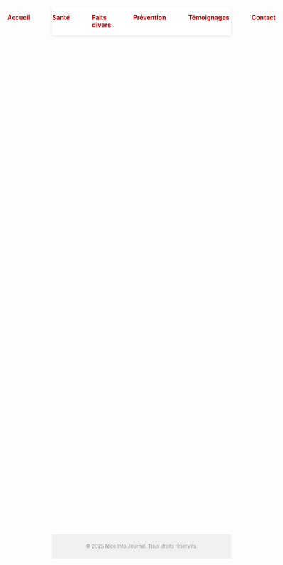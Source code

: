 <!DOCTYPE html>
<html lang="fr">
<head>
  <meta charset="UTF-8">
  <meta name="viewport" content="width=device-width, initial-scale=1.0">
  <title>Nice Info - Dossier Spécial</title>
  <link href="https://fonts.googleapis.com/css2?family=Roboto:wght@400;700&display=swap" rel="stylesheet">
  <style>
    * {
      margin: 0;
      padding: 0;
      box-sizing: border-box;
    }

    body {
      font-family: 'Roboto', sans-serif;
      background-color: #f7f9fc;
      color: #333;
      line-height: 1.6;
      scroll-behavior: smooth;
    }

    header {
      background-image: url('https://upload.wikimedia.org/wikipedia/commons/3/3d/Nice_vue_generale.jpg');
      background-size: cover;
      background-position: center;
      color: white;
      text-align: center;
      padding: 100px 20px;
      position: relative;
    }

    header::after {
      content: "";
      position: absolute;
      top: 0; left: 0; right: 0; bottom: 0;
      background-color: rgba(0,0,0,0.4);
    }

    header h1, header p {
      position: relative;
      z-index: 1;
    }

    header h1 {
      font-size: 3em;
      animation: fadeIn 2s ease-in-out;
    }

    header p {
      font-size: 1.2em;
      animation: fadeIn 2.5s ease-in-out;
    }

    nav {
      display: flex;
      justify-content: center;
      background-color: #fff;
      box-shadow: 0 2px 5px rgba(0,0,0,0.1);
      position: sticky;
      top: 0;
      z-index: 100;
    }

    nav a {
      padding: 15px 25px;
      display: block;
      color: #b90000;
      text-decoration: none;
      font-weight: bold;
      transition: background 0.3s;
    }

    nav a:hover {
      background-color: #ffe6e6;
    }

    .container {
      max-width: 900px;
      margin: 50px auto;
      background-color: white;
      padding: 40px;
      box-shadow: 0 0 15px rgba(0, 0, 0, 0.1);
      animation: slideUp 0.8s ease-in-out;
    }

    h2 {
      color: #b90000;
      margin-bottom: 15px;
    }

    .date {
      font-size: 0.9em;
      color: #888;
      margin-bottom: 20px;
    }

    blockquote {
      font-style: italic;
      background-color: #fce4e4;
      padding: 15px;
      margin: 20px 0;
      border-left: 5px solid #b90000;
    }

    footer {
      text-align: center;
      color: #999;
      font-size: 0.8em;
      padding: 20px;
      background-color: #f1f1f1;
    }

    @keyframes fadeIn {
      from { opacity: 0; transform: translateY(-20px); }
      to { opacity: 1; transform: translateY(0); }
    }

    @keyframes slideUp {
      from { opacity: 0; transform: translateY(30px); }
      to { opacity: 1; transform: translateY(0); }
    }
  </style>
</head>
<body>
  <header>
    <h1>Nice Info Journal</h1>
    <p>Dossier Spécial : Dangers des médicaments détournés chez les jeunes</p>
  </header>

  <nav>
    <a href="#">Accueil</a>
    <a href="#">Santé</a>
    <a href="#">Faits divers</a>
    <a href="#">Prévention</a>
    <a href="#">Témoignages</a>
    <a href="#">Contact</a>
  </nav>

  <div class="container">
    <h2>Une jeunesse en danger : les overdoses se multiplient à Nice</h2>
    <p class="date">Mis à jour le 10 juillet 2025 - 23h45</p>

    <p>Ce mercredi, un drame a une fois de plus frappé la ville de Nice. Un adolescent de 14 ans a été retrouvé inconscient dans sa chambre, victime d'une overdose médicamenteuse. Malgré l'intervention rapide des secours, il n'a pas pu être réanimé. Ce n'est malheureusement pas un cas isolé. Andrei un jeune partie trop tot</p>

    <p>Selon le CHU de Nice, les admissions aux urgences pour consommation excessive de médicaments sans ordonnance sont en nette augmentation depuis le début de l’année. Parmi les substances les plus souvent en cause : le tramadol, le Xanax, ou encore des anti-nauséeux comme le métoclopramide, pris pour leurs effets secondaires hallucinogènes.</p>

    <blockquote>
      "Je ne pensais pas que ça pouvait aller aussi loin... C'était pour s'amuser, mais on a vite perdu le contrôle." — Léo, 16 ans, ancien consommateur.
    </blockquote>

    <h3>Les médecins tirent la sonnette d'alarme</h3>
    <p>"Ce que nous voyons aux urgences est inquiétant. Ces jeunes pensent que les médicaments sont inoffensifs car vendus en pharmacie. En réalité, combinés ou pris à forte dose, les risques sont mortels", témoigne le docteur Navarro du service toxicologie de l’hôpital Pasteur.</p>

    <h3>Une campagne de prévention en cours</h3>
    <p>Face à cette situation, la mairie de Nice a annoncé le lancement d’une campagne de sensibilisation dans tous les collèges et lycées. Des ateliers, conférences et témoignages d’anciens victimes sont au programme dès la rentrée prochaine.</p>

    <blockquote>
      "Mon fils n'avait que 14 ans. Il a trouvé des cachets dans une pharmacie de famille... Si j'avais su, j’aurais tout enfermé." — Témoignage anonyme d’une mère niçoise.
    </blockquote>

    <h3>Que faire en cas de doute ?</h3>
    <p>Parents, éducateurs, jeunes : en cas de comportement suspect ou de symptômes inquiétants, n’attendez pas. Appelez immédiatement le 15 ou rendez-vous aux urgences les plus proches.</p>
  </div>

  <footer>
    &copy; 2025 Nice Info Journal. Tous droits réservés.
  </footer>
</body>
</html>
